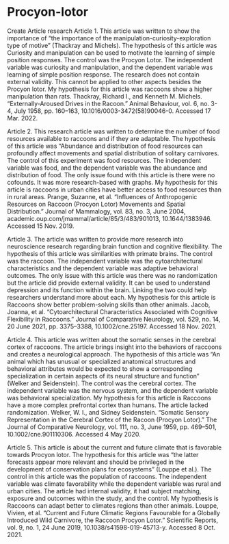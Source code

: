 # Procyon-lotor
Create Article research
Article 1.
This article was written to show the importance of “the importance of the manipulation-curiosity-exploration type of motive” (Thackray and Michels). The hypothesis of this article was Curiosity and manipulation can be used to motivate the learning of simple position responses. The control was the Procyon Lotor. The independent variable was curiosity and manipulation, and the dependent variable was learning of simple position response. The research does not contain external validity. This cannot be applied to other aspects besides the Procyon lotor. My hypothesis for this article was raccoons show a higher manipulation than rats. 
Thackray, Richard I., and Kenneth M. Michels. “Externally-Aroused Drives in the Racoon.” Animal Behaviour, vol. 6, no. 3-4, July 1958, pp. 160–163, 10.1016/0003-3472(58)90046-0. Accessed 17 Mar. 2022.

Article 2.
This research article was written to determine the number of food resources available to raccoons and if they are adaptable. The hypothesis of this article was “Abundance and distribution of food resources can profoundly affect movements and spatial distribution of solitary carnivores. The control of this experiment was food resources. The independent variable was food, and the dependent variable was the abundance and distribution of food. The only issue found with this article is there were no cofounds. It was more research-based with graphs. My hypothesis for this article is raccoons in urban cities have better access to food resources than in rural areas.
Prange, Suzanne, et al. “Influences of Anthropogenic Resources on Raccoon (Procyon Lotor) Movements and Spatial Distribution.” Journal of Mammalogy, vol. 83, no. 3, June 2004, academic.oup.com/jmammal/article/85/3/483/901013, 10.1644/1383946. Accessed 15 Nov. 2019.

Article 3.
           The article was written to provide more research into neuroscience research regarding brain function and cognitive flexibility. The hypothesis of this article was similarities with primate brains. The control was the raccoon. The independent variable was the cytoarchitectural characteristics and the dependent variable was adaptive behavioral outcomes. The only issue with this article was there was no randomization but the article did provide external validity. It can be used to understand depression and its function within the brain. Linking the two could help researchers understand more about each. My hypothesis for this article is Raccoons show better problem-solving skills than other animals.
Jacob, Joanna, et al. “Cytoarchitectural Characteristics Associated with Cognitive Flexibility in Raccoons.” Journal of Comparative Neurology, vol. 529, no. 14, 20 June 2021, pp. 3375–3388, 10.1002/cne.25197. Accessed 18 Nov. 2021.


Article 4.
This article was written about the somatic senses in the cerebral cortex of raccoons. The article brings insight into the behaviors of raccoons and creates a neurological approach. The hypothesis of this article was “An animal which has unusual or specialized anatomical structures and behavioral attributes would be expected to show a corresponding specialization in certain aspects of its neural structure and function” (Welker and Seidenstein). The control was the cerebral cortex. The independent variable was the nervous system, and the dependent variable was behavioral specialization. My hypothesis for this article is Raccoons have a more complex prefrontal cortex than humans. The article lacked randomization.
Welker, W. I., and Sidney Seidenstein. “Somatic Sensory Representation in the Cerebral Cortex of the Racoon (Procyon Lotor).” The Journal of Comparative Neurology, vol. 111, no. 3, June 1959, pp. 469–501, 10.1002/cne.901110306. Accessed 4 May 2020.


Article 5. 
This article is about the current and future climate that is favorable towards Procyon lotor. The hypothesis for this article was “the latter forecasts appear more relevant and should be privileged in the development of conservation plans for ecosystems” (Louppe et al.). The control in this article was the population of raccoons. The independent variable was climate favorability while the dependent variable was rural and urban cities. The article had internal validity, it had subject matching, exposure and outcomes within the study, and the control. My hypothesis is Raccoons can adapt better to climates regions than other animals.
Louppe, Vivien, et al. “Current and Future Climatic Regions Favourable for a Globally Introduced Wild Carnivore, the Raccoon Procyon Lotor.” Scientific Reports, vol. 9, no. 1, 24 June 2019, 10.1038/s41598-019-45713-y. Accessed 8 Oct. 2021.

